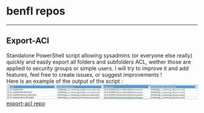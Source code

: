 <head><meta name="google-site-verification" content="cerFJvPjTz14hywdpHOqt1D3H6B7-LQLqktNvTBzi-8" /></head>

# benfl repos
* * *

## Export-ACl
Standalone PowerShell script allowing sysadmins (or everyone else really) quickly and easily export all folders and subfolders ACL, wether those are applied to security groups or simple users.
I will try to improve it and add features, feel free to create issues, or suggest improvements !      
Here is an example of the output of the script : 
![screenshot](/content/pics/screenshot.JPG)
[export-acl repo](https://github.com/ouiouiallez/export-acl)
